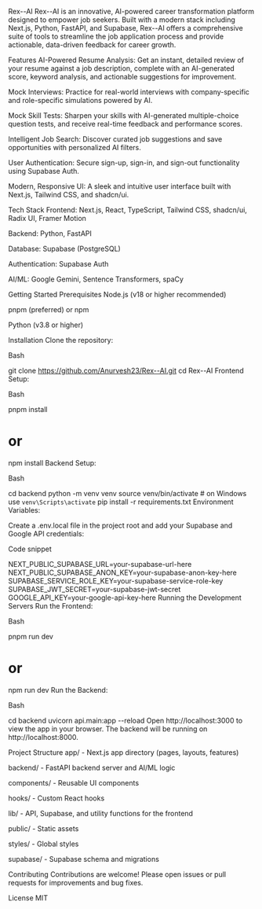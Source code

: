 Rex--AI
Rex--AI is an innovative, AI-powered career transformation platform designed to empower job seekers. Built with a modern stack including Next.js, Python, FastAPI, and Supabase, Rex--AI offers a comprehensive suite of tools to streamline the job application process and provide actionable, data-driven feedback for career growth.

Features
AI-Powered Resume Analysis: Get an instant, detailed review of your resume against a job description, complete with an AI-generated score, keyword analysis, and actionable suggestions for improvement.

Mock Interviews: Practice for real-world interviews with company-specific and role-specific simulations powered by AI.

Mock Skill Tests: Sharpen your skills with AI-generated multiple-choice question tests, and receive real-time feedback and performance scores.

Intelligent Job Search: Discover curated job suggestions and save opportunities with personalized AI filters.

User Authentication: Secure sign-up, sign-in, and sign-out functionality using Supabase Auth.

Modern, Responsive UI: A sleek and intuitive user interface built with Next.js, Tailwind CSS, and shadcn/ui.

Tech Stack
Frontend: Next.js, React, TypeScript, Tailwind CSS, shadcn/ui, Radix UI, Framer Motion

Backend: Python, FastAPI

Database: Supabase (PostgreSQL)

Authentication: Supabase Auth

AI/ML: Google Gemini, Sentence Transformers, spaCy

Getting Started
Prerequisites
Node.js (v18 or higher recommended)

pnpm (preferred) or npm

Python (v3.8 or higher)

Installation
Clone the repository:

Bash

git clone https://github.com/Anurvesh23/Rex--AI.git
cd Rex--AI
Frontend Setup:

Bash

pnpm install
# or
npm install
Backend Setup:

Bash

cd backend
python -m venv venv
source venv/bin/activate # on Windows use `venv\Scripts\activate`
pip install -r requirements.txt
Environment Variables:

Create a .env.local file in the project root and add your Supabase and Google API credentials:

Code snippet

NEXT_PUBLIC_SUPABASE_URL=your-supabase-url-here
NEXT_PUBLIC_SUPABASE_ANON_KEY=your-supabase-anon-key-here
SUPABASE_SERVICE_ROLE_KEY=your-supabase-service-role-key
SUPABASE_JWT_SECRET=your-supabase-jwt-secret
GOOGLE_API_KEY=your-google-api-key-here
Running the Development Servers
Run the Frontend:

Bash

pnpm run dev
# or
npm run dev
Run the Backend:

Bash

cd backend
uvicorn api.main:app --reload
Open http://localhost:3000 to view the app in your browser. The backend will be running on http://localhost:8000.

Project Structure
app/ - Next.js app directory (pages, layouts, features)

backend/ - FastAPI backend server and AI/ML logic

components/ - Reusable UI components

hooks/ - Custom React hooks

lib/ - API, Supabase, and utility functions for the frontend

public/ - Static assets

styles/ - Global styles

supabase/ - Supabase schema and migrations

Contributing
Contributions are welcome! Please open issues or pull requests for improvements and bug fixes.

License
MIT